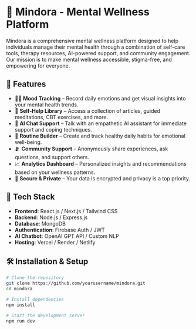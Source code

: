 # 🌿 Mindora - Mental Wellness Platform

Mindora is a comprehensive mental wellness platform designed to help individuals manage their mental health through a combination of self-care tools, therapy resources, AI-powered support, and community engagement. Our mission is to make mental wellness accessible, stigma-free, and empowering for everyone.

## 🌟 Features

- 🧘‍♀️ **Mood Tracking** – Record daily emotions and get visual insights into your mental health trends.
- 🧠 **Self-Help Library** – Access a collection of articles, guided meditations, CBT exercises, and more.
- 🤖 **AI Chat Support** – Talk with an empathetic AI assistant for immediate support and coping techniques.
- 📅 **Routine Builder** – Create and track healthy daily habits for emotional well-being.
- 🫂 **Community Support** – Anonymously share experiences, ask questions, and support others.
- 📈 **Analytics Dashboard** – Personalized insights and recommendations based on your wellness patterns.
- 🔐 **Secure & Private** – Your data is encrypted and privacy is a top priority.

## 🚀 Tech Stack

- **Frontend**: React.js / Next.js / Tailwind CSS
- **Backend**: Node.js / Express.js
- **Database**: MongoDB
- **Authentication**: Firebase Auth / JWT
- **AI Chatbot**: OpenAI GPT API / Custom NLP
- **Hosting**: Vercel / Render / Netlify

## 🛠️ Installation & Setup

```bash
# Clone the repository
git clone https://github.com/yourusername/mindora.git
cd mindora

# Install dependencies
npm install

# Start the development server
npm run dev
